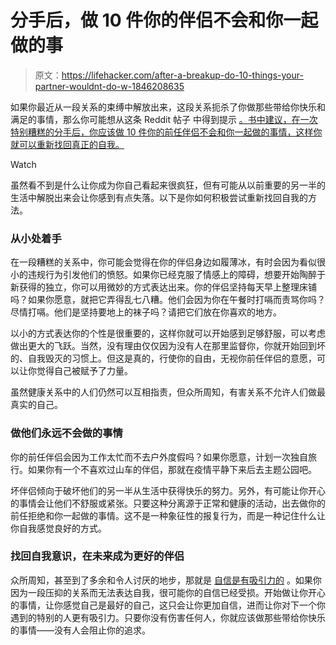 # 分手后，做 10 件你的伴侣不会和你一起做的事

> 原文：<https://lifehacker.com/after-a-breakup-do-10-things-your-partner-wouldnt-do-w-1846208635>

如果你最近从一段关系的束缚中解放出来，这段关系扼杀了你做那些带给你快乐和满足的事情，那么你可能想从这条 Reddit 帖子 中得到提示 [。书中建议，在一次特别糟糕的分手后，你应该做 10 件你的前任伴侣不会和你一起做的事情，这样你就可以重新找回真正的自我。](https://www.reddit.com/r/LifeProTips/comments/lcmwqn/lpt_after_a_bad_break_up_do_10_things_that_your/) 

Watch

虽然看不到是什么让你成为你自己看起来很疯狂，但有可能从以前重要的另一半的生活中解脱出来会让你感到有点失落。以下是你如何积极尝试重新找回自我的方法。

### 从小处着手

在一段糟糕的关系中，你可能会觉得在你的伴侣身边如履薄冰，有时会因为看似很小的违规行为引发他们的愤怒。如果你已经克服了情感上的障碍，想要开始陶醉于新获得的独立，你可以用微妙的方式表达出来。你的伴侣坚持每天早上整理床铺吗？如果你愿意，就把它弄得乱七八糟。他们会因为你在午餐时打嗝而责骂你吗？尽情打嗝。他们是坚持要地上的袜子吗？请把它们放在你喜欢的地方。

以小的方式表达你的个性是很重要的，这样你就可以开始感到足够舒服，可以考虑做出更大的飞跃。当然，没有理由仅仅因为没有人在那里监督你，你就开始回到坏的、自我毁灭的习惯上。但这是真的，行使你的自由，无视你前任伴侣的意愿，可以让你觉得自己被赋予了力量。

虽然健康关系中的人们仍然可以互相指责，但众所周知，有害关系不允许人们做最真实的自己。

### 做他们永远不会做的事情

你的前任伴侣会因为工作太忙而不去户外度假吗？如果你愿意，计划一次独自旅行。如果你有一个不喜欢过山车的伴侣，那就在疫情平静下来后去主题公园吧。

坏伴侣倾向于破坏他们的另一半从生活中获得快乐的努力。另外，有可能让你开心的事情会让他们不舒服或紧张。只要这种分离源于正常和健康的活动，出去做你的前任拒绝和你一起做的事情。这不是一种象征性的报复行为，而是一种记住什么让你自我感觉良好的方式。

### 找回自我意识，在未来成为更好的伴侣

众所周知，甚至到了多余和令人讨厌的地步，那就是 [自信是有吸引力的](https://www.spsp.org/news-center/blog/romanticconfidence) 。如果你因为一段压抑的关系而无法表达自我，很可能你的自信已经受损。开始做让你开心的事情，让你感觉自己是最好的自己，这只会让你更加自信，进而让你对下一个你遇到的特别的人更有吸引力。只要你没有伤害任何人，你就应该做那些带给你快乐的事情——没有人会阻止你的追求。